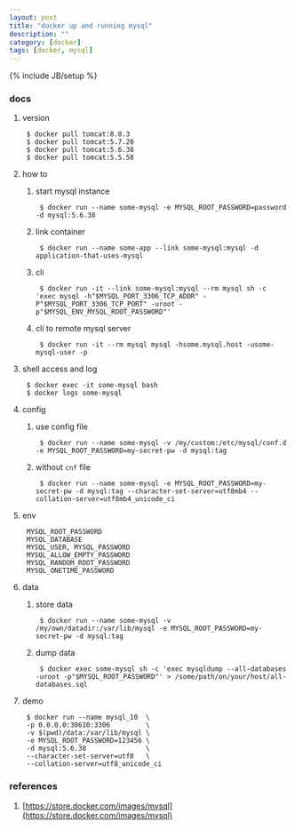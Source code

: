 ```yaml
---
layout: post
title: "docker up and running mysql"
description: ""
category: [docker]
tags: [docker, mysql]
---
```

{% include JB/setup %}


### docs

1. version

        $ docker pull tomcat:8.0.3
        $ docker pull tomcat:5.7.20
        $ docker pull tomcat:5.6.38
        $ docker pull tomcat:5.5.58

1. how to

    1. start mysql instance

            $ docker run --name some-mysql -e MYSQL_ROOT_PASSWORD=password -d mysql:5.6.38

    1. link container

            $ docker run --name some-app --link some-mysql:mysql -d application-that-uses-mysql

    1. cli

            $ docker run -it --link some-mysql:mysql --rm mysql sh -c 'exec mysql -h"$MYSQL_PORT_3306_TCP_ADDR" -P"$MYSQL_PORT_3306_TCP_PORT" -uroot -p"$MYSQL_ENV_MYSQL_ROOT_PASSWORD"'

    1. cli to remote mysql server

            $ docker run -it --rm mysql mysql -hsome.mysql.host -usome-mysql-user -p

1. shell access and log

        $ docker exec -it some-mysql bash
        $ docker logs some-mysql

1. config

    1. use config file

            $ docker run --name some-mysql -v /my/custom:/etc/mysql/conf.d -e MYSQL_ROOT_PASSWORD=my-secret-pw -d mysql:tag

    1. without `cnf` file

            $ docker run --name some-mysql -e MYSQL_ROOT_PASSWORD=my-secret-pw -d mysql:tag --character-set-server=utf8mb4 --collation-server=utf8mb4_unicode_ci

1. env

        MYSQL_ROOT_PASSWORD
        MYSQL_DATABASE
        MYSQL_USER, MYSQL_PASSWORD
        MYSQL_ALLOW_EMPTY_PASSWORD
        MYSQL_RANDOM_ROOT_PASSWORD
        MYSQL_ONETIME_PASSWORD

1. data

    1. store data

            $ docker run --name some-mysql -v /my/own/datadir:/var/lib/mysql -e MYSQL_ROOT_PASSWORD=my-secret-pw -d mysql:tag

    1. dump data

            $ docker exec some-mysql sh -c 'exec mysqldump --all-databases -uroot -p"$MYSQL_ROOT_PASSWORD"' > /some/path/on/your/host/all-databases.sql

1. demo

        $ docker run --name mysql_10  \
        -p 0.0.0.0:30610:3306         \
        -v $(pwd)/data:/var/lib/mysql \
        -e MYSQL_ROOT_PASSWORD=123456 \
        -d mysql:5.6.38               \
        --character-set-server=utf8   \
        --collation-server=utf8_unicode_ci

### references

1. [https://store.docker.com/images/mysql](https://store.docker.com/images/mysql)
